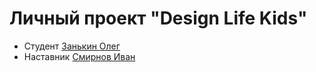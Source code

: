 # Личный проект "Design Life Kids"
* Студент [Занькин Олег](http://t.me/zankin_o)
* Наставник [Смирнов Иван](http://t.me/ducker_t)
